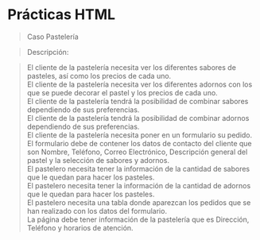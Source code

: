 # Prácticas HTML  
>Caso Pastelería

>Descripción:

>El cliente de la pastelería necesita ver los diferentes sabores de pasteles, así como los precios de cada uno.  
>El cliente de la pastelería necesita ver los diferentes adornos con los que se puede decorar el pastel y los precios de cada uno.  
>El cliente de la pastelería tendrá la posibilidad de combinar sabores dependiendo de sus preferencias.  
>El cliente de la pastelería tendrá la posibilidad de combinar adornos dependiendo de sus preferencias.   
>El cliente de la pastelería necesita poner en un formulario su pedido.  
>El formulario debe de contener los datos de contacto del cliente que son Nombre, Teléfono, Correo Electrónico, Descripción general del pastel y la selección de sabores y adornos.   
>El pastelero necesita tener la información de la cantidad de sabores que le quedan para hacer los pasteles.   
>El pastelero necesita tener la información de la cantidad de adornos que le quedan para hacer los pasteles.   
>El pastelero necesita una tabla donde aparezcan los pedidos que se han realizado con los datos del formulario.   
>La página debe tener información de la pastelería que es Dirección, Teléfono y horarios de atención.   